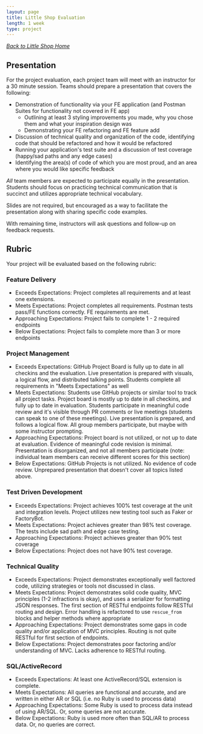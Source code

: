 ```yaml
---
layout: page
title: Little Shop Evaluation
length: 1 week
type: project
---
```

_[Back to Little Shop Home](./index)_

## Presentation
For the project evaluation, each project team will meet with an instructor for a 30 minute session. Teams should prepare a presentation that covers the following:

* Demonstration of functionality via your FE application (and Postman Suites for functionality not covered in FE app)
  * Outlining at least 3 styling improvements you made, why you chose them and what your inspiration design was
  * Demonstrating your FE refactoring and FE feature add
* Discussion of technical quality and organization of the code, identifying code that should be refactored and how it would be refactored
* Running your application's test suite and a discussion of test coverage (happy/sad paths and any edge cases)
* Identifying the area(s) of code of which you are most proud, and an area where you would like specific feedback

_All_ team members are expected to participate equally in the presentation. Students should focus on practicing technical communication that is succinct and utilizes appropriate technical vocabulary.

Slides are not required, but encouraged as a way to facilitate the presentation along with sharing specific code examples.

With remaining time, instructors will ask questions and follow-up on feedback requests.


## Rubric
Your project will be evaluated based on the following rubric: 

### Feature Delivery

* Exceeds Expectations: Project completes all requirements and at least one extensions.
* Meets Expectations: Project completes all requirements. Postman tests pass/FE functions correctly.  FE requirements are met.
* Approaching Expectations: Project fails to complete 1 - 2 required endpoints
* Below Expectations: Project fails to complete more than 3 or more endpoints

### Project Management

* Exceeds Expectations: GitHub Project Board is fully up to date in all checkins and the evaluation. Live presentation is prepared with visuals, a logical flow, and distributed talking points. Students complete all requirements in "Meets Expectations" as well
* Meets Expectations: Students use GitHub projects or similar tool to track all project tasks. Project board is mostly up to date in all checkins, and fully up to date in evaluation. Students participate in meaningful code review and it's visible through PR comments or live meetings (students can speak to one of these meetings). Live presentation is prepared, and follows a logical flow. All group members participate, but maybe with some instructor prompting.
* Approaching Expectations: Project board is not utilized, or not up to date at evaluation. Evidence of meaningful code revision is minimal. Presentation is disorganized, and not all members participate (note: individual team members can receive different scores for this section)
* Below Expectations: GitHub Projects is not utilized. No evidence of code review. Unprepared presentation that doesn't cover all topics listed above. 

### Test Driven Development

* Exceeds Expectations: Project achieves 100% test coverage at the unit and integration levels. Project utilizes new testing tool such as Faker or FactoryBot.
* Meets Expectations: Project achieves greater than 98% test coverage. The tests include sad path and edge case testing.
* Approaching Expectations: Project achieves greater than 90% test coverage
* Below Expectations: Project does not have 90% test coverage.

### Technical Quality

* Exceeds Expectations: Project demonstrates exceptionally well factored code, utilizing strategies or tools not discussed in class. 
* Meets Expectations: Project demonstrates solid code quality, MVC principles (1-2 infractions is okay), and uses a serializer for formatting JSON responses. The first section of RESTful endpoints follow RESTful routing and design. Error handling is refactored to use `rescue_from` blocks and helper methods where appropriate
* Approaching Expectations: Project demonstrates some gaps in code quality and/or application of MVC principles. Routing is not quite RESTful for first section of endpoints.
* Below Expectations: Project demonstrates poor factoring and/or understanding of MVC. Lacks adherence to RESTful routing. 

### SQL/ActiveRecord

* Exceeds Expectations: At least one ActiveRecord/SQL extension is complete.
* Meets Expectations: All queries are functional and accurate, and are written in either AR or SQL (i.e. no Ruby is used to process data)
* Approaching Expectations: Some Ruby is used to process data instead of using AR/SQL. Or, some queries are not accurate.
* Below Expectations: Ruby is used more often than SQL/AR to process data. Or, no queries are correct.